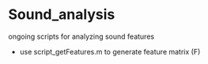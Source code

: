 # Sound_analysis
ongoing scripts for analyzing sound features

* use script_getFeatures.m to generate feature matrix (F)

